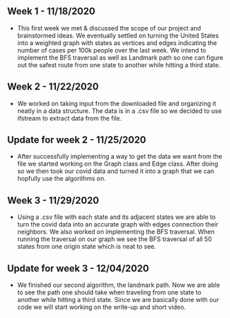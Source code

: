 ## Week 1 - 11/18/2020
   - This first week we met & discussed the scope of our project and brainstormed ideas. We eventually settled on turning the United States into a weighted graph with states as vertices and edges indicating the number of cases per 100k people over the last week. We intend to implement the BFS traversal as well as Landmark path so one can figure out the safest route from one state to another while hitting a third state.

## Week 2 - 11/22/2020
   - We worked on taking input from the downloaded file and organizing it neatly in a data structure. The data is in a .csv file so we decided to use ifstream to extract data from the file.

## Update for week 2 - 11/25/2020
   - After successfully implementing a way to get the data we want from the file we started working on the Graph class and Edge class. After doing so we then took our covid data and turned it into a graph that we can hopfully use the algorithms on.

## Week 3 - 11/29/2020
   - Using a .csv file with each state and its adjacent states we are able to turn the covid data into an accurate graph with edges connection their neighbors. We also worked on implementing the BFS traversal. When running the traversal on our graph we see the BFS traversal of all 50 states from one origin state which is neat to see.

## Update for week 3 - 12/04/2020
   - We finished our second algorithm, the landmark path. Now we are able to see the path one should take when traveling from one state to another while hitting a third state. Since we are basically done with our code we will start working on the write-up and short video.
